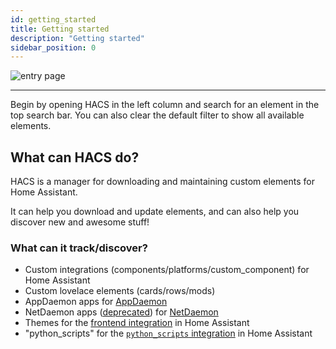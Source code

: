 ```yaml
---
id: getting_started
title: Getting started
description: "Getting started"
sidebar_position: 0
---
```


![entry page](/img/panel/entry.png)

---

Begin by opening HACS in the left column and search for an element in the top search bar. You can also clear the default filter to show all available elements.

## What can HACS do?

HACS is a manager for downloading and maintaining custom elements for Home Assistant.

It can help you download and update elements, and can also help you discover new and awesome stuff!

### What can it track/discover?

- Custom integrations (components/platforms/custom_component) for Home Assistant
- Custom lovelace elements (cards/rows/mods)
- AppDaemon apps for [AppDaemon](https://appdaemon.readthedocs.io/en/latest/)
- NetDaemon apps ([deprecated](/docs/categories/netdaemon_apps#deprecation-notice)) for [NetDaemon](https://netdaemon.xyz/)
- Themes for the [frontend integration](https://www.home-assistant.io/components/frontend/) in Home Assistant
- "python_scripts" for the [`python_scripts` integration](https://www.home-assistant.io/components/python_script/) in Home Assistant
